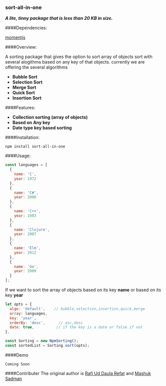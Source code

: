 ### sort-all-in-one
***A lite, tinny package that is less than 20 KB in size.***

####Dependencies:

[momentjs](http://momentjs.com/)

####Overview:

A sorting package that gives the option to sort array of objects sort with several alogithms based on any key of that objects. currently we are offering the several algorithms
* **Bubble Sort**
* **Selection Sort**
* **Merge Sort**
* **Quick Sort**
* **Insertion Sort**

####Features:
* **Collection sorting (array of objects)**
* **Based on Any key**
* **Date type key based sorting**

####Installation:
```
npm install sort-all-in-one
```
####Usage:
```javascript
const languages = [
  {
    name: 'C',
    year: 1972
  },
  {
    name: 'C#',
    year: 2000
  },
  {
    name: 'C++',
    year: 1983
  },
  {
    name: 'Clojure',
    year: 2007
  },
  {
    name: 'Elm',
    year: 2012
  },
  {
    name: 'Go',
    year: 2009
  }
];
```

If we want to sort the array of objects based on its key **name** or based on its key **year** 

```javascript
let opts = {
  algo: 'default',    // bubble,selection,insertion,quick,merge
  array: languages,
  key: 'year',
  orderBy: 'desc',      // asc,desc
  date: true,          // if the key is a date or false if not
},

const Sorting = new NpmSorting();
const sortedList = Sorting.sort(opts);
```
####Demo
```
Coming Soon
```

####Contributer
The original author is [Rafi Ud Daula Refat](https://github.com/onlyrefat) and [Mashuk Sadman](https://github.com/halumz)
